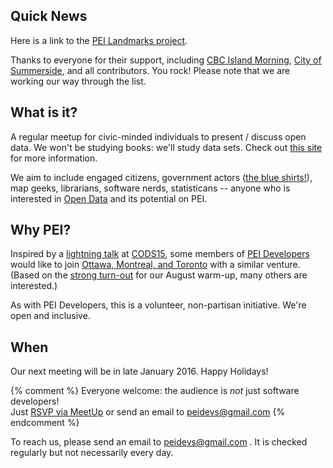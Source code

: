 
## Quick News

Here is a link to the [PEI Landmarks project](http://peidevs.github.io/OpenDataBookClub/landmarks/landmarks.html). 

Thanks to everyone for their support, including [CBC Island Morning](http://www.cbc.ca/islandmorning/), [City of Summerside](http://www.city.summerside.pe.ca/), and all contributors. You rock! Please note that we are working our way through the list.

## What is it?
A regular meetup for civic-minded individuals to present / discuss open data. We won't be studying books: we'll study data sets. Check out [this site](http://opendatabook.club) for more information.

We aim to include engaged citizens, government actors ([the blue shirts!](http://ruk.ca/content/man-blue-shirt)), map geeks, librarians, software nerds, statisticans -- anyone who is interested in [Open Data](http://thirtyforsixty.blogspot.ca/2015/02/what-is-open-data-part-1.html) and its potential on PEI.

## Why PEI?
Inspired by a [lightning talk](http://kittmcg.github.io/ODO-CODS15/#/) at [CODS15](http://opendatasummit.ca/en/), some members of [PEI Developers](http://peidevs.github.io/) would like to join [Ottawa, Montreal, and Toronto](http://opendatabook.club/#list-of-active-open-data-book-clubs) with a similar venture. (Based on the [strong turn-out](http://www.meetup.com/PEI-Developers/events/223130904/) for our August warm-up, many others are interested.)

As with PEI Developers, this is a volunteer, non-partisan initiative. We're open and inclusive.

## When

Our next meeting will be in late January 2016. Happy Holidays!

{% comment %} 
Everyone welcome: the audience is *not* just software developers!  
Just [RSVP via MeetUp](http://bit.ly/20CxXG6) or send an email to peidevs@gmail.com
{% endcomment %}

To reach us, please send an email to peidevs@gmail.com . It is checked regularly but not necessarily every day.

